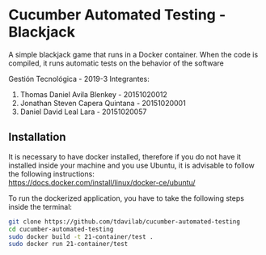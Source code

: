 # Cucumber Automated Testing - Blackjack
A simple blackjack game that runs in a Docker container. When the code is compiled, it runs automatic tests on the behavior of the software

Gestión Tecnológica - 2019-3
Integrantes: 
<ol>
<li>Thomas Daniel Avila Blenkey  -  20151020012</li> 
<li>Jonathan Steven Capera Quintana - 20151020001</li> 
<li>Daniel David Leal Lara - 20151020057</li>
</ol>

## Installation
It is necessary to have docker installed, therefore if you do not have it installed inside your machine and you use Ubuntu, it is advisable to follow the following instructions: </br>
https://docs.docker.com/install/linux/docker-ce/ubuntu/

To run the dockerized application, you have to take the following steps inside the terminal:

```sh
git clone https://github.com/tdavilab/cucumber-automated-testing
cd cucumber-automated-testing
sudo docker build -t 21-container/test .
sudo docker run 21-container/test
```

